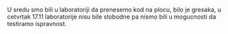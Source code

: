 U sredu smo bili u laboratoriji da prenesemo kod na plocu, bilo je gresaka, u cetvrtak 17.11 laboratorije nisu bile slobodne pa nismo bili u mogucnosti da testiramo ispravnost.
